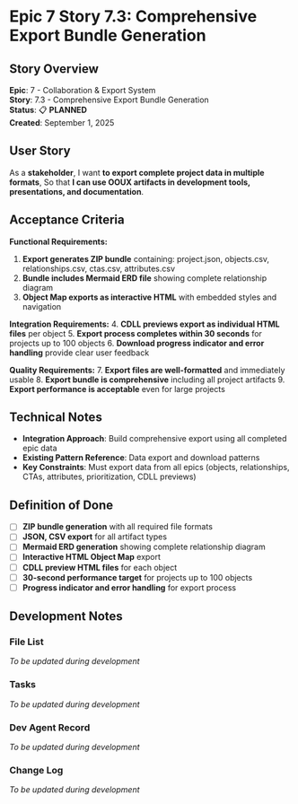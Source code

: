 # Epic 7 Story 7.3: Comprehensive Export Bundle Generation

## Story Overview

**Epic**: 7 - Collaboration & Export System  
**Story**: 7.3 - Comprehensive Export Bundle Generation  
**Status**: 📋 **PLANNED**  
**Created**: September 1, 2025

## User Story

As a **stakeholder**,
I want **to export complete project data in multiple formats**,
So that **I can use OOUX artifacts in development tools, presentations, and documentation**.

## Acceptance Criteria

**Functional Requirements:**

1. **Export generates ZIP bundle** containing: project.json, objects.csv, relationships.csv, ctas.csv, attributes.csv
2. **Bundle includes Mermaid ERD file** showing complete relationship diagram
3. **Object Map exports as interactive HTML** with embedded styles and navigation

**Integration Requirements:**
4. **CDLL previews export as individual HTML files** per object
5. **Export process completes within 30 seconds** for projects up to 100 objects
6. **Download progress indicator and error handling** provide clear user feedback

**Quality Requirements:**
7. **Export files are well-formatted** and immediately usable
8. **Export bundle is comprehensive** including all project artifacts
9. **Export performance is acceptable** even for large projects

## Technical Notes

- **Integration Approach**: Build comprehensive export using all completed epic data
- **Existing Pattern Reference**: Data export and download patterns
- **Key Constraints**: Must export data from all epics (objects, relationships, CTAs, attributes, prioritization, CDLL previews)

## Definition of Done

- [ ] **ZIP bundle generation** with all required file formats
- [ ] **JSON, CSV export** for all artifact types
- [ ] **Mermaid ERD generation** showing complete relationship diagram
- [ ] **Interactive HTML Object Map** export
- [ ] **CDLL preview HTML files** for each object
- [ ] **30-second performance target** for projects up to 100 objects
- [ ] **Progress indicator and error handling** for export process

## Development Notes

### File List
*To be updated during development*

### Tasks
*To be updated during development*

### Dev Agent Record
*To be updated during development*

### Change Log
*To be updated during development*
